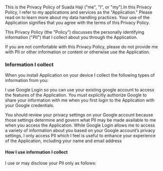 This is the Privacy Policy of Suada Haji ("me", "I", or "my").In this Privacy Policy, I refer to my applications and services as the "Application." Please read on to learn more about my data handling practices. Your use of the Application signifies that you agree with the terms of this Privacy Policy. 

This Privacy Policy (the "Policy") discusses the personally identifying information ("PII") that I collect about you through the Application.


If you are not comfortable with this Privacy Policy, please do not provide me with PII or other information or content or otherwise use the Application.

### Information I collect

When you install Application on your device I collect the following types of information from you:

I use Google Login so you can use your existing google account to access the features of the Application. You must explicitly authorize Google to share your information with me when you first login to the Application with your Google credentials.

You should review your privacy settings on your Google account because those settings determine and govern what PII may be made available to me when you access the Application. While Google Login allows me to access a variety of information about you based on your Google account’s privacy settings, I only access PII which I feel is useful to enhance your experience of the Application, including your name and email address


#### How I use information I collect

I use or may disclose your PII only as follows:


